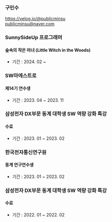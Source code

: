 ### 구민수
https://velog.io/@publicminsu <br/>
publicminsu@naver.com

### SunnySideUp 프로그래머
#### 숲속의 작은 마녀 (Little Witch in the Woods)
- 기간 : 2024. 02 ~ 

### SW마에스트로
#### 제14기 연수생
- 기간 : 2023. 04 ~ 2023. 11 <br/>

### 삼성전자 DX부문 동계 대학생 SW 역량 강화 특강
#### 수료
- 기간 : 2023. 01 ~ 2023. 02 <br/>

### 한국전자통신연구원
#### 동계 연구연수생 
- 기간 : 2023. 01 ~ 2023. 02 <br/>

### 삼성전자 DX부문 동계 대학생 SW 역량 강화 특강
#### 수료
- 기간 : 2022. 01 ~ 2022. 02 <br/>
